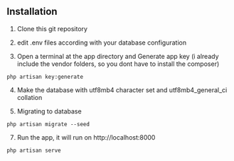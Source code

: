 ## Installation

1. Clone this git repository

2. edit .env files according with your database configuration

3. Open a terminal at the app directory and Generate app key (i already include the vendor folders, so you dont have to install the composer)
```
php artisan key:generate
```
4. Make the database with utf8mb4 character set and utf8mb4_general_ci collation

5. Migrating to database
```
php artisan migrate --seed
```

7. Run the app, it will run on http://localhost:8000
```
php artisan serve
```
